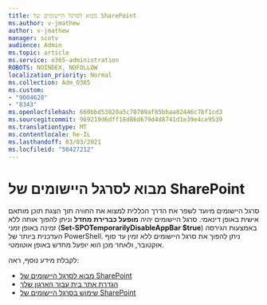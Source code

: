 ```yaml
---
title: מבוא לסרגל היישומים של SharePoint
ms.author: v-jmathew
author: v-jmathew
manager: scotv
audience: Admin
ms.topic: article
ms.service: o365-administration
ROBOTS: NOINDEX, NOFOLLOW
localization_priority: Normal
ms.collection: Adm_O365
ms.custom:
- "9004628"
- "8343"
ms.openlocfilehash: 660bbd53820a5c70709af85bbaa82446c7bf1cd3
ms.sourcegitcommit: 969219d6dff18d86d679d4d8741d1e39e4ce9539
ms.translationtype: MT
ms.contentlocale: he-IL
ms.lasthandoff: 03/03/2021
ms.locfileid: "50427212"
---
```

# <a name="introduction-to-the-sharepoint-app-bar"></a>מבוא לסרגל היישומים של SharePoint

סרגל היישומים מיועד לשפר את הדרך הכללית למצוא את החוויה תוך הצגת תוכן מותאם אישית באופן דינאמי. סרגל היישומים יהיה **מופעל כברירת מחדל** וניתן להפוך אותה ללא זמינה באופן זמני (**Set-SPOTemporarilyDisableAppBar $true**) באמצעות הגירסה העדכנית ביותר של PowerShell. ניתן להפוך את סרגל היישומים ללא זמין עד סוף אוקטובר, ולאחר מכן הוא יופעל מחדש באופן אוטומטי.

לקבלת מידע נוסף, ראה:

- [מבוא לסרגל היישומים של SharePoint](https://docs.microsoft.com/SharePoint/sharepoint-app-bar)
- [הגדרת אתר בית עבור הארגון שלך](https://docs.microsoft.com/sharepoint/home-site)
- [שימוש בסרגל היישומים של SharePoint](https://support.microsoft.com/office/use-the-sharepoint-app-bar-b2ab82d5-9af7-445e-ad24-236c5a86b5f8)
